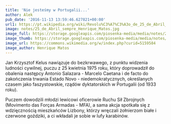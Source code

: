 ```yaml
---
title: 'Nie jesteśmy w Portugalii...'
author: Alek
pub_date: '2016-11-13 13:59:46.627821+00:00'
url1: https://pt.wikipedia.org/wiki/Revolu%C3%A7%C3%A3o_de_25_de_Abril_de_1974
image: notes/25_de_Abril_sempre_Henrique_Matos.jpg
image_full: https://storage.googleapis.com/piosenka-media/media/notes/25_de_Abril_sempre_Henrique_Matos.jpg
image_thumb: https://storage.googleapis.com/piosenka-media/media/notes/25_de_Abril_sempre_Henrique_Matos.jpg.0x300_q85_upscale.jpg
image_url: https://commons.wikimedia.org/w/index.php?curid=5159584
image_author: Henrique Matos
---
```


Jan Krzysztof Kelus nawiązuje do bezkrwawego, z punktu widzenia ludności cywilnej, puczu z 25 kwietnia 1975 roku, który doprowadził do obalenia następcy Antonio Salazara \- Marcelo Caetana i de facto do zakończenia trwania Estado Novo \- niedemokratycznych, określanych czasem jako faszystowskie, rządów dyktatorskich w Portugalii \(od 1933 roku\).

Puczem dowodzili młodzi lewicowi oficerowie Ruchu Sił Zbrojnych \(Movimento das Forças Armadas \- MFA\), a sama akcja spotkała się z wdzięcznością mieszkańców Lizbony, którzy wręczali żołnierzom białe i czerwone goździki, a ci wkładali je sobie w lufy karabinów.